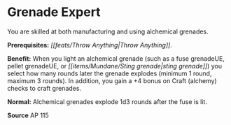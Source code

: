 ﻿---
cssclass: [feats]

---
# Grenade Expert

You are skilled at both manufacturing and using alchemical grenades.

**Prerequisites:** _[[feats/Throw Anything|Throw Anything]]_.

**Benefit:** When you light an alchemical grenade (such as a fuse grenadeUE, pellet grenadeUE, or _[[items/Mundane/Sting grenade|sting grenade]]_) you select how many rounds later the grenade explodes (minimum 1 round, maximum 3 rounds). In addition, you gain a +4 bonus on Craft (alchemy) checks to craft grenades.

**Normal:** Alchemical grenades explode 1d3 rounds after the fuse is lit.

**Source** AP 115
